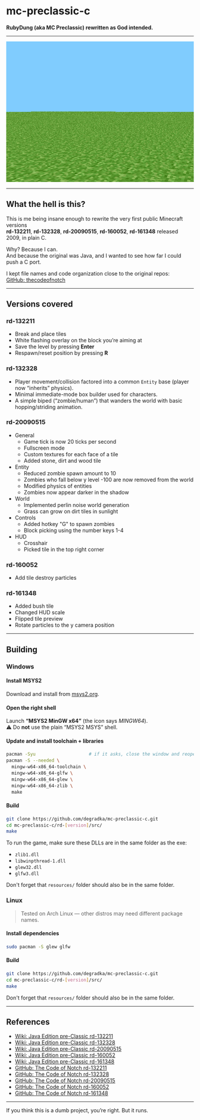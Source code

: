 # mc-preclassic-c
**RubyDung (aka MC Preclassic) rewritten as God intended.**

---

![screenshot](.assets/rd-132211_level.jpg)  

---

## What the hell is this?
This is me being insane enough to rewrite the very first public Minecraft versions  
**rd-132211**, **rd-132328**, **rd-20090515**, **rd-160052**, **rd-161348** released 2009, in plain C.

Why? Because I can.  
And because the original was Java, and I wanted to see how far I could push a C port.  

I kept file names and code organization close to the original repos:  
[GitHub: thecodeofnotch](https://github.com/thecodeofnotch)

---

## Versions covered

### rd-132211
- Break and place tiles  
- White flashing overlay on the block you’re aiming at  
- Save the level by pressing **Enter**  
- Respawn/reset position by pressing **R**  

### rd-132328
- Player movement/collision factored into a common `Entity` base (player now “inherits” physics).
- Minimal immediate-mode box builder used for characters.
- A simple biped (“zombie/human”) that wanders the world with basic hopping/striding animation.

### rd-20090515
- General
    - Game tick is now 20 ticks per second
    - Fullscreen mode
    - Custom textures for each face of a tile
    - Added stone, dirt and wood tile
- Entity
    - Reduced zombie spawn amount to 10
    - Zombies who fall below y level -100 are now removed from the world
    - Modified physics of entities
    - Zombies now appear darker in the shadow
- World
    - Implemented perlin noise world generation
    - Grass can grow on dirt tiles in sunlight
- Controls
    - Added hotkey "G" to spawn zombies
    - Block picking using the number keys 1-4
- HUD
    - Crosshair
    - Picked tile in the top right corner

### rd-160052
- Add tile destroy particles

### rd-161348
- Added bush tile
- Changed HUD scale
- Flipped tile preview
- Rotate particles to the y camera position

---

## Building

### Windows

#### Install MSYS2
Download and install from [msys2.org](https://www.msys2.org/).

#### Open the right shell
Launch **“MSYS2 MinGW x64”** (the icon says *MINGW64*).  
:warning: Do **not** use the plain “MSYS2 MSYS” shell.

#### Update and install toolchain + libraries
```bash
pacman -Syu                    # if it asks, close the window and reopen MINGW64, then run again
pacman -S --needed \
  mingw-w64-x86_64-toolchain \
  mingw-w64-x86_64-glfw \
  mingw-w64-x86_64-glew \
  mingw-w64-x86_64-zlib \
  make
```

#### Build
```bash
git clone https://github.com/degradka/mc-preclassic-c.git
cd mc-preclassic-c/rd-[version]/src/
make
```

To run the game, make sure these DLLs are in the same folder as the exe:
- `zlib1.dll`
- `libwinpthread-1.dll`
- `glew32.dll`
- `glfw3.dll`

Don't forget that `resources/` folder should also be in the same folder.

### Linux
> Tested on Arch Linux — other distros may need different package names.

#### Install dependencies

```bash
sudo pacman -S glew glfw
```

#### Build
```bash
git clone https://github.com/degradka/mc-preclassic-c.git
cd mc-preclassic-c/rd-[version]/src/
make
```

Don't forget that `resources/` folder should also be in the same folder.

---

## References
- [Wiki: Java Edition pre-Classic rd-132211](https://minecraft.fandom.com/wiki/Java_Edition_pre-Classic_rd-132211)
- [Wiki: Java Edition pre-Classic rd-132328](https://minecraft.fandom.com/wiki/Java_Edition_pre-Classic_rd-132328)
- [Wiki: Java Edition pre-Classic rd-20090515](https://minecraft.fandom.com/wiki/Java_Edition_pre-Classic_rd-20090515)
- [Wiki: Java Edition pre-Classic rd-160052](https://minecraft.fandom.com/wiki/Java_Edition_pre-Classic_rd-160052)
- [Wiki: Java Edition pre-Classic rd-161348](https://minecraft.fandom.com/wiki/Java_Edition_pre-Classic_rd-161348)
- [GitHub: The Code of Notch rd-132211](https://github.com/thecodeofnotch/rd-132211)
- [GitHub: The Code of Notch rd-132328](https://github.com/thecodeofnotch/rd-132328)
- [GitHub: The Code of Notch rd-20090515](https://github.com/thecodeofnotch/rd-20090515)
- [GitHub: The Code of Notch rd-160052](https://github.com/thecodeofnotch/rd-160052)
- [GitHub: The Code of Notch rd-161348](https://github.com/thecodeofnotch/rd-161348)

---

If you think this is a dumb project, you’re right. But it runs.
